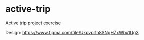 # active-trip
Active trip project exercise

Design:
https://www.figma.com/file/Ukpvpl1h8SNgHZxWbx1Ug3
